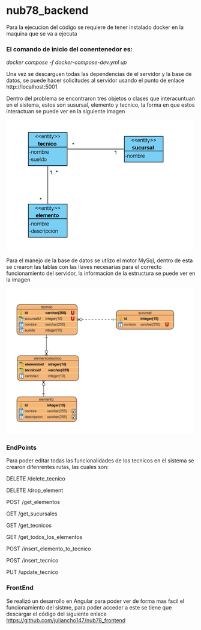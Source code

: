 # nub78_backend

Para la ejecucion del código se requiere de tener instalado docker en la maquina que se va a ejecuta

<h3>
El comando de inicio del conentenedor es:
</h3>  
  
_docker compose -f docker-compose-dev.yml up_

Una vez se descarguen todas las dependencias de el servidor y la base de datos, se puede hacer solicitudes al servidor usando el punto de enlace http://localhost:5001

Dentro del problema se encontraron tres objetos o clases que interacuntuan en el sistema, estos son susursal, elemento y tecnico, la forma en que estos interactuan se puede ver en la siguiente imagen 

<img src="https://github.com/juliancho147/nub78_backend/blob/main/diagramas/diagrama%20de%20clases.jpg?raw=true" alt="drawing" width="500"/>

Para el manejo de la base de datos se utlizo el motor MySql, dentro de esta se crearon las tablas con las llaves necesarias para el correcto funcionamiento del servidor, la informacion de la estructura se puede ver en la imagen 

<img src="https://github.com/juliancho147/nub78_backend/blob/main/diagramas/diagrama%20relacional.jpg?raw=true" alt="drawing" width="500"/>

<h3>EndPoints</h3>

Para poder editar todas las funcionalidades de los tecnicos en el sistema se crearon difenrentes rutas, las cuales son:

DELETE   /delete_tecnico

DELETE   /drop_element

POST     /get_elementos

GET      /get_sucursales

GET      /get_tecnicos

GET      /get_todos_los_elementos

POST     /insert_elemento_to_tecnico

POST     /insert_tecnico

PUT      /update_tecnico


<h3>FrontEnd</h3>

Se realizó un desarrollo en Angular para poder ver de forma mas facil el funcionamiento del sistme, para poder acceder a este se tiene que descargar el código del siguiente enlace https://github.com/juliancho147/nub78_frontend
